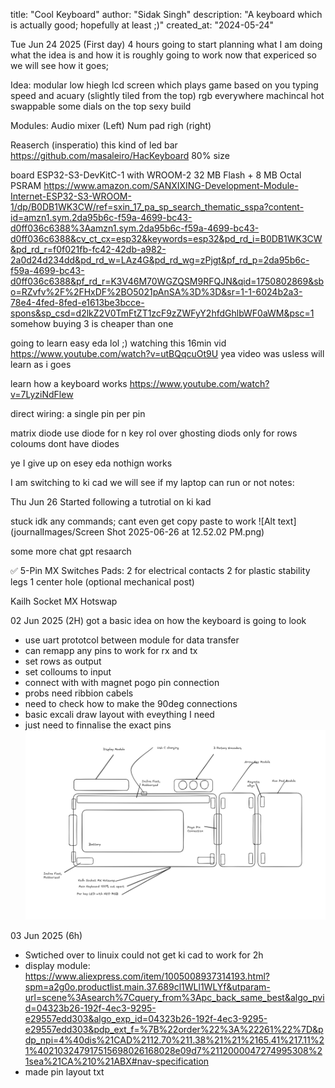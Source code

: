 title: "Cool Keyboard"
author: "Sidak Singh"
description: "A keyboard which is actually good; hopefully at least ;)"
created_at: "2024-05-24"


Tue Jun 24 2025 (First day) 4 hours
going to start planning what I am doing what the idea is and how it is roughly going to work now that expericed so we will see how it goes;

Idea:
modular 
low hiegh 
lcd screen which plays game based on you typing speed and acuary (slightly tiled from the top)
rgb everywhere 
machincal 
hot swappable 
some dials on the top
sexy build

Modules: 
Audio mixer (Left)
Num pad righ (right)

Reaserch (insperatio)
this kind of led bar 
https://github.com/masaleiro/HacKeyboard
80% size

board 
ESP32-S3-DevKitC-1 with WROOM-2 32 MB Flash + 8 MB Octal PSRAM
https://www.amazon.com/SANXIXING-Development-Module-Internet-ESP32-S3-WROOM-1/dp/B0DB1WK3CW/ref=sxin_17_pa_sp_search_thematic_sspa?content-id=amzn1.sym.2da95b6c-f59a-4699-bc43-d0ff036c6388%3Aamzn1.sym.2da95b6c-f59a-4699-bc43-d0ff036c6388&cv_ct_cx=esp32&keywords=esp32&pd_rd_i=B0DB1WK3CW&pd_rd_r=f0f021fb-fc42-42db-a982-2a0d24d234dd&pd_rd_w=LAz4G&pd_rd_wg=zPjgt&pf_rd_p=2da95b6c-f59a-4699-bc43-d0ff036c6388&pf_rd_r=K3V46M70WGZQSM9RFQJN&qid=1750802869&sbo=RZvfv%2F%2FHxDF%2BO5021pAnSA%3D%3D&sr=1-1-6024b2a3-78e4-4fed-8fed-e1613be3bcce-spons&sp_csd=d2lkZ2V0TmFtZT1zcF9zZWFyY2hfdGhlbWF0aWM&psc=1
somehow buying 3 is cheaper than one

going to learn easy eda lol ;)
watching this 16min vid https://www.youtube.com/watch?v=utBQqcuOt9U
yea video was usless will learn as i goes

learn how a keyboard works 
https://www.youtube.com/watch?v=7LyziNdFlew

direct wiring:
a single pin per pin 

matrix diode 
use diode for n key rol over ghosting 
diods only for rows 
coloums dont have diodes 

ye I give up on esey eda 
nothign works 

I am switching to ki cad we will see if my laptop can run or not
notes: 

Thu Jun 26 
Started following a tutrotial on ki kad 

stuck idk any commands; cant even get copy paste to work 
![Alt text](journalImages/Screen Shot 2025-06-26 at 12.52.02 PM.png)

some more chat gpt resaarch 

✅ 5-Pin MX Switches
Pads:
2 for electrical contacts
2 for plastic stability legs
1 center hole (optional mechanical post)

Kailh Socket MX Hotswap


02 Jun 2025 (2H)
got a basic idea on how the keyboard is going to look

- use uart prototcol between module for data transfer
- can remapp any pins to work for rx and tx
- set rows as output 
- set colloums to input
- connect with with magnet pogo pin connection 
- probs need ribbion cabels 
- need to check how to make the 90deg connections
- basic excali draw layout with eveything I need 
- just need to finnalise the exact pins 
![Alt text](journalImages/KeyboardDiagramExcali.png)


03 Jun 2025 (6h)
- Swtiched over to linuix could not get ki cad to work for 2h 
- display module: https://www.aliexpress.com/item/1005008937314193.html?spm=a2g0o.productlist.main.37.689cl1WLl1WLYf&utparam-url=scene%3Asearch%7Cquery_from%3Apc_back_same_best&algo_pvid=04323b26-192f-4ec3-9295-e29557edd303&algo_exp_id=04323b26-192f-4ec3-9295-e29557edd303&pdp_ext_f=%7B%22order%22%3A%22261%22%7D&pdp_npi=4%40dis%21CAD%2112.70%211.38%21%21%2165.41%217.11%21%402103247917515698026168028e09d7%2112000047274995308%21sea%21CA%210%21ABX#nav-specification
- made pin layout txt

